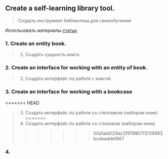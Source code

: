## Create a self-learning library tool.
> Создать инструмент библиотека для самообучения

Использовать материалы [статьи](https://www.educative.io/courses/grokking-the-object-oriented-design-interview/RMlM3NgjAyR)

### 1. Create an entity book.
> 1. Создать сущность книга.

### 2. Create an interface for working with an entity of book.
> 2. Создать интерфейс по работе с книгой.

### 3. Create an interface for working with a bookcase
<<<<<<< HEAD
> 3. Создать интерфейс по работе со стеллажом (набором кник)
=======
> 3. Создать интерфейс по работе со стилажом (набором кник)
>>>>>>> 50a1abb129ac2f978857f2f39983bcdeaddef867

### 4. 